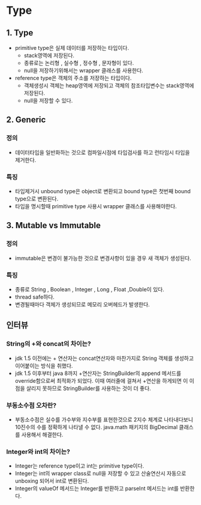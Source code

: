 # Type

## 1. Type
* primitive type은 실제 데이터를 저장하는 타입이다.
  * stack영역에 저장된다.
  * 종류로는 논리형 , 실수형 , 정수형 , 문자형이 있다. 
  * null을 저장하기위해서는 wrapper 클래스를 사용한다.
* reference type은 객체의 주소를 저장하는 타입이다.
  * 객체생성시 객체는 heap영역에 저장되고 객체의 참조타입변수는 stack영역에 저장된다. 
  * null을 저장할 수 있다.

  
## 2. Generic
### 정의
* 데이터타입을 일반화하는 것으로 컴파일시점에 타입검사를 하고 런타임시 타입을 제거한다. 
### 특징
* 타입제거시 unbound type은 object로 변환되고 bound type은 첫번째 bound type으로
  변환된다.
* 타입을 명시할때 primitive type 사용시 wrapper 클래스를 사용해야한다.

## 3. Mutable vs Immutable
### 정의
* immutable은 변경이 불가능한 것으로 변경사항이 있을 경우 새 객체가 생성된다.
### 특징
* 종류로 String , Boolean , Integer , Long , Float ,Double이 있다.
* thread safe하다.
* 변경될때마다 객체가 생성되므로 메모리 오버헤드가 발생한다.


## 인터뷰 
### String의 +와 concat의 차이는?
* jdk 1.5 이전에는 + 연산자는 concat연산자와 마찬가지로 String 객체를 생성하고
이어붙이는 방식을 취했다.
* jdk 1.5 이후부터 java 8까지 +연산자는 StringBuilder의 append 메서드를 override함으로써 
최적화가 되었다. 이때 여러줄에 걸쳐서 +연산을
하게되면 이 이점을 살리지 못하므로 StringBuilder를 사용하는 것이 더 좋다.
### 부동소수점 오차란?
* 부동소수점은 실수를 가수부와 지수부를 표현한것으로 2지수 체계로 나타내다보니
10진수의 수를 정확하게 나타낼 수 없다. java.math 패키지의 BigDecimal 클래스를 
사용해서 해결한다.
### Integer와 int의 차이는?
* Integer는 reference type이고 int는 primitive type이다. 
* Integer는 int의 wrapper class로 null을 저장할 수 있고 산술연산시 자동으로 unboxing 되어서
int로 변환된다. 
* Integer의 valueOf 메서드는 Integer를 반환하고 parseInt 메서드는 int를 반환한다.
